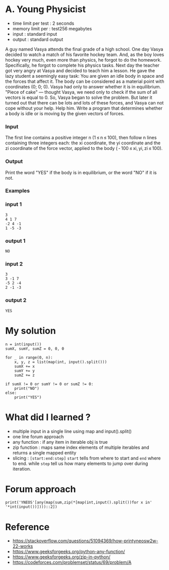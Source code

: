 # A. Young Physicist

- time limit per test : 2 seconds
- memory limit per : test256 megabytes
- input : standard input
- output : standard output

A guy named Vasya attends the final grade of a high school. One day Vasya decided to watch a match of his favorite hockey team. And, as the boy loves hockey very much, even more than physics, he forgot to do the homework. Specifically, he forgot to complete his physics tasks. Next day the teacher got very angry at Vasya and decided to teach him a lesson. He gave the lazy student a seemingly easy task: You are given an idle body in space and the forces that affect it. The body can be considered as a material point with coordinates (0; 0; 0). Vasya had only to answer whether it is in equilibrium. "Piece of cake" — thought Vasya, we need only to check if the sum of all vectors is equal to 0. So, Vasya began to solve the problem. But later it turned out that there can be lots and lots of these forces, and Vasya can not cope without your help. Help him. Write a program that determines whether a body is idle or is moving by the given vectors of forces.

### Input

The first line contains a positive integer n (1 ≤ n ≤ 100), then follow n lines containing three integers each: the xi coordinate, the yi coordinate and the zi coordinate of the force vector, applied to the body ( - 100 ≤ xi, yi, zi ≤ 100).

### Output

Print the word "YES" if the body is in equilibrium, or the word "NO" if it is not.

### Examples

### input 1

```
3
4 1 7
-2 4 -1
1 -5 -3
```

### output 1

```
NO
```

### input 2

```
3
3 -1 7
-5 2 -4
2 -1 -3
```

### output 2

```
YES
```

# My solution

```
n = int(input())
sumX, sumY, sumZ = 0, 0, 0

for _ in range(0, n):
    x, y, z = list(map(int, input().split()))
    sumX += x
    sumY += y
    sumZ += z

if sumX != 0 or sumY != 0 or sumZ != 0:
    print("NO")
else:
    print("YES")

```

# What did I learned ?

- multiple input in a single line using map and input().split()
- one line forum approach
- any function : if any item in iterable obj is true
- zip function : maps same index elements of multiple iterables and returns a single mapped entity
- slicing : `[start:end:step]` `start` tells from where to start and `end` where to end. while `step` tell us how many elements to jump over during iteration.

# Forum approach

```
print('YNEOS'[any(map(sum,zip(*[map(int,input().split())for x in' '*int(input())])))::2])
```

# Reference

- https://stackoverflow.com/questions/51094369/how-printyneosw2w-22-works
- https://www.geeksforgeeks.org/python-any-function/
- https://www.geeksforgeeks.org/zip-in-python/
- https://codeforces.com/problemset/status/69/problem/A

